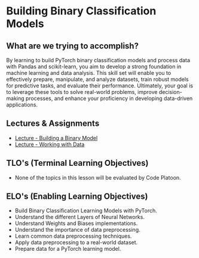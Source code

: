 # Building Binary Classification Models

## What are we trying to accomplish?

By learning to build PyTorch binary classification models and process data with Pandas and scikit-learn, you aim to develop a strong foundation in machine learning and data analysis. This skill set will enable you to effectively prepare, manipulate, and analyze datasets, train robust models for predictive tasks, and evaluate their performance. Ultimately, your goal is to leverage these tools to solve real-world problems, improve decision-making processes, and enhance your proficiency in developing data-driven applications.

## Lectures & Assignments

- [Lecture - Building a Binary Model](./1-binary-models.md)
- [Lecture - Working with Data](./2-working-with-data.md)

## TLO's (Terminal Learning Objectives)

- None of the topics in this lesson will be evaluated by Code Platoon.

## ELO's (Enabling Learning Objectives)

- Build Binary Classification Learning Models with PyTorch.
- Understand the different Layers of Neural Networks.
- Understand Weights and Biases implementations.
- Understand the importance of data preprocessing.
- Learn common data preprocessing techniques.
- Apply data preprocessing to a real-world dataset.
- Prepare data for a PyTorch learning model.
